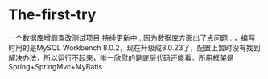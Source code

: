# The-first-try
一个数据库增删查改测试项目,持续更新中...因为数据库方面出了点问题...，编写时用的是MySQL Workbench 8.0.2，现在升级成8.0.23了，配置上暂时没有找到解决办法，所以运行不起来，唯一欣慰的是底层代码还能看。所用框架是Spring+SpringMvc+MyBatis
